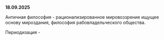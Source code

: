 **18.09.2025**

Античная философия - рационализированное мировоззрение ищущее основу мироздания,
философия рабовладельческого общества.

Периодизация  - 